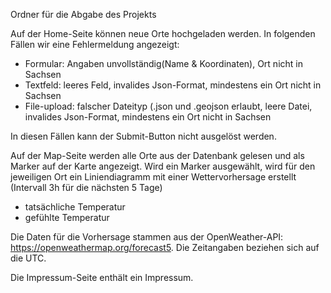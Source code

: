 Ordner für die Abgabe des Projekts

Auf der Home-Seite können neue Orte hochgeladen werden. In folgenden Fällen wir eine Fehlermeldung angezeigt:
- Formular: Angaben unvollständig(Name & Koordinaten), Ort nicht in Sachsen
- Textfeld: leeres Feld, invalides Json-Format, mindestens ein Ort nicht in Sachsen
- File-upload: falscher Dateityp (.json und .geojson erlaubt, leere Datei, invalides Json-Format, mindestens ein Ort nicht in Sachsen

In diesen Fällen kann der Submit-Button nicht ausgelöst werden.

Auf der Map-Seite werden alle Orte aus der Datenbank gelesen und als Marker auf der Karte angezeigt.
Wird ein Marker ausgewählt, wird für den jeweiligen Ort ein Liniendiagramm mit einer Wettervorhersage erstellt (Intervall 3h für die nächsten 5 Tage)
- tatsächliche Temperatur
- gefühlte Temperatur

Die Daten für die Vorhersage stammen aus der OpenWeather-API: https://openweathermap.org/forecast5.
Die Zeitangaben beziehen sich auf die UTC.

Die Impressum-Seite enthält ein Impressum.
